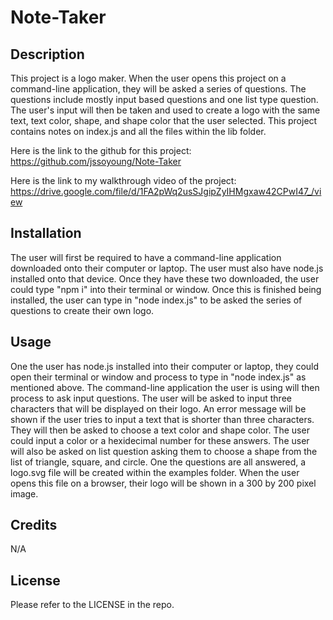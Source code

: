 # Note-Taker

## Description

This project is a logo maker. When the user opens this project on a command-line application, they will be asked a series of questions. The questions include mostly input based questions and one list type question. The user's input will then be taken and used to create a logo with the same text, text color, shape, and shape color that the user selected. This project contains notes on index.js and all the files within the lib folder.

Here is the link to the github for this project: https://github.com/jssoyoung/Note-Taker

Here is the link to my walkthrough video of the project: https://drive.google.com/file/d/1FA2pWq2usSJgipZyIHMgxaw42CPwI47_/view

## Installation

The user will first be required to have a command-line application downloaded onto their computer or laptop. The user must also have node.js installed onto that device. Once they have these two downloaded, the user could type "npm i" into their terminal or window. Once this is finished being installed, the user can type in "node index.js" to be asked the series of questions to create their own logo.

## Usage

One the user has node.js installed into their computer or laptop, they could open their terminal or window and process to type in "node index.js" as mentioned above. The command-line application the user is using will then process to ask input questions. The user will be asked to input three characters that will be displayed on their logo. An error message will be shown if the user tries to input a text that is shorter than three characters. They will then be asked to choose a text color and shape color. The user could input a color or a hexidecimal number for these answers. The user will also be asked on list question asking them to choose a shape from the list of triangle, square, and circle. One the questions are all answered, a logo.svg file will be created within the examples folder. When the user opens this file on a browser, their logo will be shown in a 300 by 200 pixel image.

## Credits

N/A

## License

Please refer to the LICENSE in the repo.